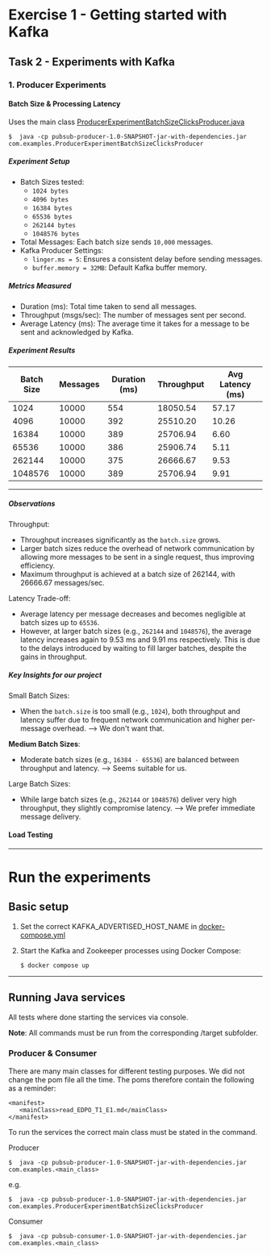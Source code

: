 # Exercise 1 - Getting started with Kafka
## Task 2 - Experiments with Kafka
### 1. Producer Experiments
#### Batch Size & Processing Latency

Uses the main class [ProducerExperimentBatchSizeClicksProducer.java](../ClickStream-Producer/src/main/java/com/examples/ProducerExperimentBatchSizeClicksProducer.java)

```
$  java -cp pubsub-producer-1.0-SNAPSHOT-jar-with-dependencies.jar com.examples.ProducerExperimentBatchSizeClicksProducer
``` 

##### Experiment Setup
- Batch Sizes tested:
   - `1024 bytes`
   - `4096 bytes`
   - `16384 bytes`
   - `65536 bytes`
   - `262144 bytes`
   - `1048576 bytes`
- Total Messages: Each batch size sends `10,000` messages.
- Kafka Producer Settings:
   - `linger.ms = 5`: Ensures a consistent delay before sending messages.
   - `buffer.memory = 32MB`: Default Kafka buffer memory.

##### Metrics Measured
- Duration (ms): Total time taken to send all messages.
- Throughput (msgs/sec): The number of messages sent per second.
- Average Latency (ms): The average time it takes for a message to be sent and acknowledged by Kafka.

##### Experiment Results

| Batch Size | Messages | Duration (ms) | Throughput    | Avg Latency (ms) |
|------------|----------|---------------|---------------|------------------|
| 1024       | 10000    | 554           | 18050.54      | 57.17            |
| 4096       | 10000    | 392           | 25510.20      | 10.26            |
| 16384      | 10000    | 389           | 25706.94      | 6.60             |
| 65536      | 10000    | 386           | 25906.74      | 5.11             |
| 262144     | 10000    | 375           | 26666.67      | 9.53             |
| 1048576    | 10000    | 389           | 25706.94      | 9.91             |

---

##### Observations
Throughput:
   - Throughput increases significantly as the `batch.size` grows.
   - Larger batch sizes reduce the overhead of network communication by allowing more messages to be sent in a single request, thus improving efficiency.
   - Maximum throughput is achieved at a batch size of 262144, with 26666.67 messages/sec.

Latency Trade-off:
   - Average latency per message decreases and becomes negligible at batch sizes up to `65536`.
   - However, at larger batch sizes (e.g., `262144` and `1048576`), the average latency increases again to 9.53 ms and 9.91 ms respectively. This is due to the delays introduced by waiting to fill larger batches, despite the gains in throughput.

##### Key Insights for our project

Small Batch Sizes:
   - When the `batch.size` is too small (e.g., `1024`), both throughput and latency suffer due to frequent network communication and higher per-message overhead. --> We don't want that.

**Medium Batch Sizes**:
   - Moderate batch sizes (e.g., `16384 - 65536`) are balanced between throughput and latency. --> Seems suitable for us.

Large Batch Sizes:
   - While large batch sizes (e.g., `262144` or `1048576`) deliver very high throughput, they slightly compromise latency. --> We prefer immediate message delivery.

#### Load Testing



---

 
    

# Run the experiments
## Basic setup
1. Set the correct KAFKA_ADVERTISED_HOST_NAME in [docker-compose.yml](../docker/docker-compose.yml)

2. Start the Kafka and Zookeeper processes using Docker Compose:
    ```
    $ docker compose up
    ```

---
## Running Java services
All tests where done starting the services via console.

**Note**: All commands must be run from the corresponding /target subfolder.

### Producer & Consumer
There are many main classes for different testing purposes. We did not change the pom file all the time.
The poms therefore contain the following as a reminder:
```
<manifest>
   <mainClass>read_EDPO_T1_E1.md</mainClass>
</manifest>
```
To run the services the correct main class must be stated in the command.

Producer
```
$  java -cp pubsub-producer-1.0-SNAPSHOT-jar-with-dependencies.jar com.examples.<main_class>
```
e.g.

```
$  java -cp pubsub-producer-1.0-SNAPSHOT-jar-with-dependencies.jar com.examples.ProducerExperimentBatchSizeClicksProducer
```
Consumer
```
$  java -cp pubsub-consumer-1.0-SNAPSHOT-jar-with-dependencies.jar com.examples.<main_class>
```


